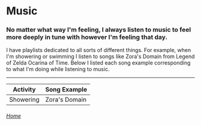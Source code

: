 # Music
### No matter what way I'm feeling, I always listen to music to feel more deeply in tune with however I'm feeling that day.

I have playlists dedicated to all sorts of different things. For example, when I'm showering or swimming I listen to songs like Zora's Domain from Legend of Zelda Ocarina of Time. Below I listed each song example corresponding to what I'm doing while listening to music. 

---


| Activity      | Song Example           |
|---------------|------------------------|
| Showering     | Zora's Domain          |





###### [Home](README.md)
